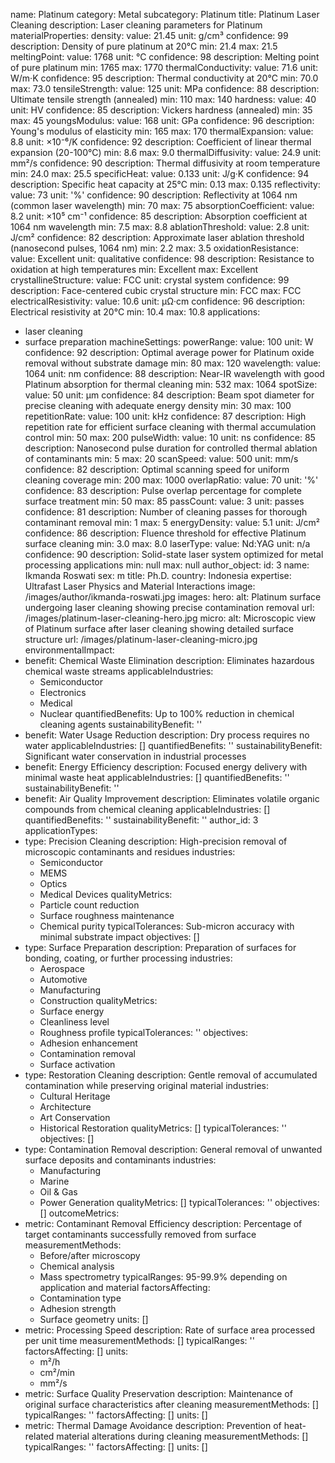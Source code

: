 name: Platinum
category: Metal
subcategory: Platinum
title: Platinum Laser Cleaning
description: Laser cleaning parameters for Platinum
materialProperties:
  density:
    value: 21.45
    unit: g/cm³
    confidence: 99
    description: Density of pure platinum at 20°C
    min: 21.4
    max: 21.5
  meltingPoint:
    value: 1768
    unit: °C
    confidence: 98
    description: Melting point of pure platinum
    min: 1765
    max: 1770
  thermalConductivity:
    value: 71.6
    unit: W/m·K
    confidence: 95
    description: Thermal conductivity at 20°C
    min: 70.0
    max: 73.0
  tensileStrength:
    value: 125
    unit: MPa
    confidence: 88
    description: Ultimate tensile strength (annealed)
    min: 110
    max: 140
  hardness:
    value: 40
    unit: HV
    confidence: 85
    description: Vickers hardness (annealed)
    min: 35
    max: 45
  youngsModulus:
    value: 168
    unit: GPa
    confidence: 96
    description: Young's modulus of elasticity
    min: 165
    max: 170
  thermalExpansion:
    value: 8.8
    unit: ×10⁻⁶/K
    confidence: 92
    description: Coefficient of linear thermal expansion (20-100°C)
    min: 8.6
    max: 9.0
  thermalDiffusivity:
    value: 24.9
    unit: mm²/s
    confidence: 90
    description: Thermal diffusivity at room temperature
    min: 24.0
    max: 25.5
  specificHeat:
    value: 0.133
    unit: J/g·K
    confidence: 94
    description: Specific heat capacity at 25°C
    min: 0.13
    max: 0.135
  reflectivity:
    value: 73
    unit: '%'
    confidence: 90
    description: Reflectivity at 1064 nm (common laser wavelength)
    min: 70
    max: 75
  absorptionCoefficient:
    value: 8.2
    unit: ×10⁵ cm⁻¹
    confidence: 85
    description: Absorption coefficient at 1064 nm wavelength
    min: 7.5
    max: 8.8
  ablationThreshold:
    value: 2.8
    unit: J/cm²
    confidence: 82
    description: Approximate laser ablation threshold (nanosecond pulses, 1064 nm)
    min: 2.2
    max: 3.5
  oxidationResistance:
    value: Excellent
    unit: qualitative
    confidence: 98
    description: Resistance to oxidation at high temperatures
    min: Excellent
    max: Excellent
  crystallineStructure:
    value: FCC
    unit: crystal system
    confidence: 99
    description: Face-centered cubic crystal structure
    min: FCC
    max: FCC
  electricalResistivity:
    value: 10.6
    unit: μΩ·cm
    confidence: 96
    description: Electrical resistivity at 20°C
    min: 10.4
    max: 10.8
applications:
- laser cleaning
- surface preparation
machineSettings:
  powerRange:
    value: 100
    unit: W
    confidence: 92
    description: Optimal average power for Platinum oxide removal without substrate
      damage
    min: 80
    max: 120
  wavelength:
    value: 1064
    unit: nm
    confidence: 88
    description: Near-IR wavelength with good Platinum absorption for thermal cleaning
    min: 532
    max: 1064
  spotSize:
    value: 50
    unit: μm
    confidence: 84
    description: Beam spot diameter for precise cleaning with adequate energy density
    min: 30
    max: 100
  repetitionRate:
    value: 100
    unit: kHz
    confidence: 87
    description: High repetition rate for efficient surface cleaning with thermal
      accumulation control
    min: 50
    max: 200
  pulseWidth:
    value: 10
    unit: ns
    confidence: 85
    description: Nanosecond pulse duration for controlled thermal ablation of contaminants
    min: 5
    max: 20
  scanSpeed:
    value: 500
    unit: mm/s
    confidence: 82
    description: Optimal scanning speed for uniform cleaning coverage
    min: 200
    max: 1000
  overlapRatio:
    value: 70
    unit: '%'
    confidence: 83
    description: Pulse overlap percentage for complete surface treatment
    min: 50
    max: 85
  passCount:
    value: 3
    unit: passes
    confidence: 81
    description: Number of cleaning passes for thorough contaminant removal
    min: 1
    max: 5
  energyDensity:
    value: 5.1
    unit: J/cm²
    confidence: 86
    description: Fluence threshold for effective Platinum surface cleaning
    min: 3.0
    max: 8.0
  laserType:
    value: Nd:YAG
    unit: n/a
    confidence: 90
    description: Solid-state laser system optimized for metal processing applications
    min: null
    max: null
author_object:
  id: 3
  name: Ikmanda Roswati
  sex: m
  title: Ph.D.
  country: Indonesia
  expertise: Ultrafast Laser Physics and Material Interactions
  image: /images/author/ikmanda-roswati.jpg
images:
  hero:
    alt: Platinum surface undergoing laser cleaning showing precise contamination
      removal
    url: /images/platinum-laser-cleaning-hero.jpg
  micro:
    alt: Microscopic view of Platinum surface after laser cleaning showing detailed
      surface structure
    url: /images/platinum-laser-cleaning-micro.jpg
environmentalImpact:
- benefit: Chemical Waste Elimination
  description: Eliminates hazardous chemical waste streams
  applicableIndustries:
  - Semiconductor
  - Electronics
  - Medical
  - Nuclear
  quantifiedBenefits: Up to 100% reduction in chemical cleaning agents
  sustainabilityBenefit: ''
- benefit: Water Usage Reduction
  description: Dry process requires no water
  applicableIndustries: []
  quantifiedBenefits: ''
  sustainabilityBenefit: Significant water conservation in industrial processes
- benefit: Energy Efficiency
  description: Focused energy delivery with minimal waste heat
  applicableIndustries: []
  quantifiedBenefits: ''
  sustainabilityBenefit: ''
- benefit: Air Quality Improvement
  description: Eliminates volatile organic compounds from chemical cleaning
  applicableIndustries: []
  quantifiedBenefits: ''
  sustainabilityBenefit: ''
author_id: 3
applicationTypes:
- type: Precision Cleaning
  description: High-precision removal of microscopic contaminants and residues
  industries:
  - Semiconductor
  - MEMS
  - Optics
  - Medical Devices
  qualityMetrics:
  - Particle count reduction
  - Surface roughness maintenance
  - Chemical purity
  typicalTolerances: Sub-micron accuracy with minimal substrate impact
  objectives: []
- type: Surface Preparation
  description: Preparation of surfaces for bonding, coating, or further processing
  industries:
  - Aerospace
  - Automotive
  - Manufacturing
  - Construction
  qualityMetrics:
  - Surface energy
  - Cleanliness level
  - Roughness profile
  typicalTolerances: ''
  objectives:
  - Adhesion enhancement
  - Contamination removal
  - Surface activation
- type: Restoration Cleaning
  description: Gentle removal of accumulated contamination while preserving original
    material
  industries:
  - Cultural Heritage
  - Architecture
  - Art Conservation
  - Historical Restoration
  qualityMetrics: []
  typicalTolerances: ''
  objectives: []
- type: Contamination Removal
  description: General removal of unwanted surface deposits and contaminants
  industries:
  - Manufacturing
  - Marine
  - Oil & Gas
  - Power Generation
  qualityMetrics: []
  typicalTolerances: ''
  objectives: []
outcomeMetrics:
- metric: Contaminant Removal Efficiency
  description: Percentage of target contaminants successfully removed from surface
  measurementMethods:
  - Before/after microscopy
  - Chemical analysis
  - Mass spectrometry
  typicalRanges: 95-99.9% depending on application and material
  factorsAffecting:
  - Contamination type
  - Adhesion strength
  - Surface geometry
  units: []
- metric: Processing Speed
  description: Rate of surface area processed per unit time
  measurementMethods: []
  typicalRanges: ''
  factorsAffecting: []
  units:
  - m²/h
  - cm²/min
  - mm²/s
- metric: Surface Quality Preservation
  description: Maintenance of original surface characteristics after cleaning
  measurementMethods: []
  typicalRanges: ''
  factorsAffecting: []
  units: []
- metric: Thermal Damage Avoidance
  description: Prevention of heat-related material alterations during cleaning
  measurementMethods: []
  typicalRanges: ''
  factorsAffecting: []
  units: []
